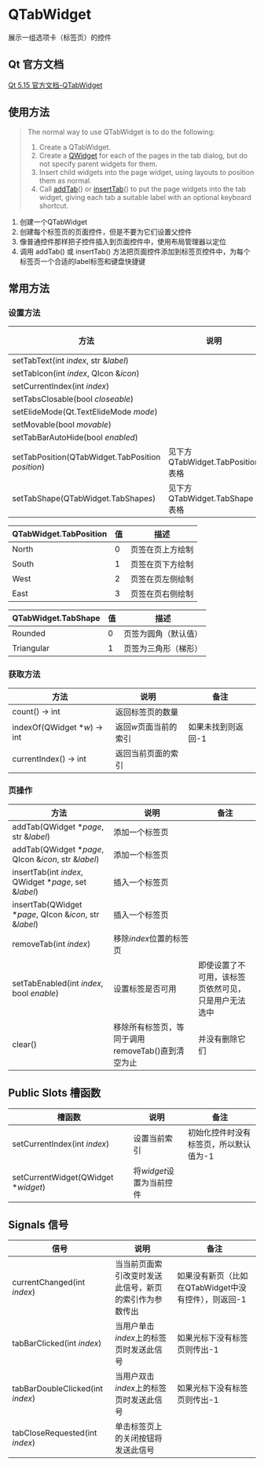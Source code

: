 # QTabWidget

展示一组选项卡（标签页）的控件



## Qt 官方文档

[Qt 5.15 官方文档-QTabWidget](https://doc.qt.io/qt-5.15/qtabwidget.html)

## 使用方法

> The normal way to use QTabWidget is to do the following:
>
> 1. Create a QTabWidget.
> 2. Create a [QWidget](https://doc.qt.io/qt-5.15/qwidget.html) for each of the pages in the tab dialog, but do not specify parent widgets for them.
> 3. Insert child widgets into the page widget, using layouts to position them as normal.
> 4. Call [addTab](https://doc.qt.io/qt-5.15/qtabwidget.html#addTab)() or [insertTab](https://doc.qt.io/qt-5.15/qtabwidget.html#insertTab)() to put the page widgets into the tab widget, giving each tab a suitable label with an optional keyboard shortcut.

1. 创建一个QTabWidget
2. 创建每个标签页的页面控件，但是不要为它们设置父控件
3. 像普通控件那样把子控件插入到页面控件中，使用布局管理器以定位
4. 调用 addTab() 或 insertTab() 方法把页面控件添加到标签页控件中，为每个标签页一个合适的label标签和键盘快捷键

## 常用方法

### 设置方法

| 方法                                              | 说明                            | 备注 |
| ------------------------------------------------- | ------------------------------- | ---- |
| setTabText(int *index*, str &*label*)             |                                 |      |
| setTabIcon(int *index*, QIcon &*icon*)            |                                 |      |
| setCurrentIndex(int *index*)                      |                                 |      |
| setTabsClosable(bool *closeable*)                 |                                 |      |
| setElideMode(Qt.TextElideMode *mode*)             |                                 |      |
| setMovable(bool *movable*)                        |                                 |      |
| setTabBarAutoHide(bool *enabled*)                 |                                 |      |
| setTabPosition(QTabWidget.TabPosition *position*) | 见下方QTabWidget.TabPosition表格 |      |
| setTabShape(QTabWidget.TabShape*s*)               | 见下方QTabWidget.TabShape表格   |      |



| QTabWidget.TabPosition | 值   | 描述             |
| --------------------- | ---- | ---------------- |
| North                 | 0    | 页签在页上方绘制 |
| South                 | 1    | 页签在页下方绘制 |
| West                  | 2    | 页签在页左侧绘制 |
| East                  | 3    | 页签在页右侧绘制 |



| QTabWidget.TabShape | 值   | 描述                 |
| ------------------- | ---- | -------------------- |
| Rounded             | 0    | 页签为圆角（默认值） |
| Triangular          | 1    | 页签为三角形（梯形）      |

### 获取方法

| 方法                         | 说明                  | 备注               |
| ---------------------------- | --------------------- | ------------------ |
| count() -> int               | 返回标签页的数量      |                    |
| indexOf(QWidget **w*) -> int | 返回*w*页面当前的索引 | 如果未找到则返回-1 |
| currentIndex() -> int        | 返回当前页面的索引             |                    |



### 页操作

| 方法                                                    | 说明                                              | 备注                                                 |
| ------------------------------------------------------- | ------------------------------------------------- | ---------------------------------------------------- |
| addTab(QWidget **page*, str &*label*)                   | 添加一个标签页                                    |                                                      |
| addTab(QWidget **page*, QIcon &*icon*, str &*label*)    | 添加一个标签页                                    |                                                      |
| insertTab(int *index*, QWidget **page*, set &*label*)   | 插入一个标签页                                    |                                                      |
| insertTab(QWidget **page*, QIcon &*icon*, str &*label*) | 插入一个标签页                                    |                                                      |
| removeTab(int *index*)                                  | 移除*index*位置的标签页                           |                                                      |
| setTabEnabled(int *index*, bool *enable*)               | 设置标签是否可用                                  | 即使设置了不可用，该标签页依然可见，只是用户无法选中 |
| clear()                                                 | 移除所有标签页，等同于调用removeTab()直到清空为止 | 并没有删除它们                                       |



## Public Slots 槽函数

| 槽函数                              | 说明                     | 备注                                   |
| ----------------------------------- | ------------------------ | -------------------------------------- |
| setCurrentIndex(int *index*)        | 设置当前索引             | 初始化控件时没有标签页，所以默认值为-1 |
| setCurrentWidget(QWidget **widget*) | 将*widget*设置为当前控件 |                                        |



## Signals 信号

| 信号                             | 说明                                                   | 备注                                                 |
| -------------------------------- | ------------------------------------------------------ | ---------------------------------------------------- |
| currentChanged(int *index*)      | 当当前页面索引改变时发送此信号，新页的索引作为参数传出 | 如果没有新页（比如在QTabWidget中没有控件），则返回-1 |
| tabBarClicked(int *index*)       | 当用户单击*index*上的标签页时发送此信号                | 如果光标下没有标签页则传出-1                         |
| tabBarDoubleClicked(int *index*) | 当用户双击*index*上的标签页时发送此信号                | 如果光标下没有标签页则传出-1                         |
| tabCloseRequested(int *index*)   | 单击标签页上的关闭按钮将发送此信号                     |                                                      |

